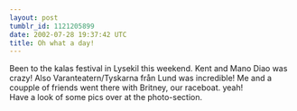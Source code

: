 ```yaml
---
layout: post
tumblr_id: 1121205899  
date: 2002-07-28 19:37:42 UTC
title: Oh what a day!
---
```


Been to the kalas festival in Lysekil this weekend. Kent and Mano Diao was crazy! Also Varanteatern/Tyskarna från Lund was incredible! Me and a coupple of friends went there with Britney, our raceboat. yeah!
<br/>
Have a look of some pics over at the photo-section.
